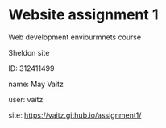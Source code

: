 # Website assignment 1
Web development enviourmnets course

Sheldon site

ID: 312411499

name: May Vaitz

user: vaitz

site: https://vaitz.github.io/assignment1/

